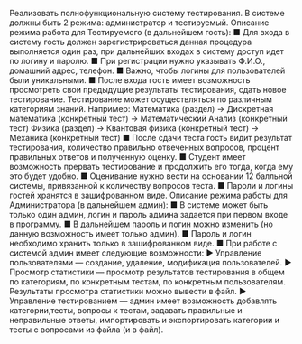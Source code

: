 Реализовать полнофункциональную систему тестирования.
В системе должны быть 2 режима: администратор и тестируемый.
Описание режима работа для Тестируемого (в дальнейшем гость):
■ Для входа в систему гость должен зарегистрироваться данная процедура
выполняется один раз, при дальнейших входах в систему доступ идет по логину
и паролю.
■ При регистрации нужно указывать Ф.И.О., домашний адрес, телефон.
■ Важно, чтобы логины для пользователей были уникальными.
■ После входа гость имеет возможность просмотреть свои предыдущие
результаты тестирования, сдать новое тестирование. Тестирование может
осуществляться по различным категориям знаний.
Например:
Математика (раздел) ->
Дискретная математика (конкретный тест) ->
Математический Анализ (конкретный тест)
Физика (раздел) ->
Квантовая физика (конкретный тест) ->
Механика (конкретный тест)
■ После сдачи теста гость видит результат тестирования, количество правильно
отвеченных вопросов, процент правильных ответов и полученную оценку.
■ Студент имеет возможность прервать тестирование и продолжить его тогда,
когда ему это будет удобно.
■ Оценивание нужно вести на основании 12 балльной системы, привязанной к
количеству вопросов теста.
■ Пароли и логины гостей хранятся в зашифрованном виде.
Описание режима работы для Администратора (в дальнейшем админ):
■ В системе может быть только один админ, логин и пароль админа задается при
первом входе в программу.
■ В дальнейшем пароль и логин можно изменить (но данную возможность имеет
только админ).
■ Пароль и логин необходимо хранить только в зашифрованном виде.
■ При работе с системой админ имеет следующие возможности:
▶ Управление пользователями — создание, удаление, модификация
пользователей.
▶ Просмотр статистики — просмотр результатов тестирования в общем по
категориям, по конкретным тестам, по конкретным пользователям. Результаты
просмотра статистики можно вывести в файл.
▶ Управление тестированием — админ имеет возможность добавлять
категории,тесты, вопросы к тестам, задавать правильные и неправильные
ответы, импортировать и экспортировать категории и тесты с вопросами из
файла (и в файл).

